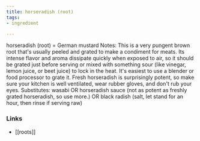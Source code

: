 ```yaml
---
title: horseradish (root)
tags:
- ingredient

---
```

horseradish (root) = German mustard Notes: This is a very pungent brown root that's usually peeled and grated to make a condiment for meats. Its intense flavor and aroma dissipate quickly when exposed to air, so it should be grated just before serving or mixed with something sour (like vinegar, lemon juice, or beet juice) to lock in the heat. It's easiest to use a blender or food processor to grate it. Fresh horseradish is surprisingly potent, so make sure your kitchen is well ventilated, wear rubber gloves, and don't rub your eyes. Substitutes: wasabi OR horseradish sauce (not as potent as freshly grated horseradish, so use more.) OR black radish (salt, let stand for an hour, then rinse if serving raw)

### Links

* [[roots]]
